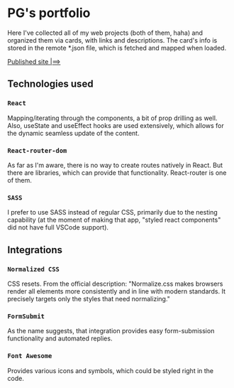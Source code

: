 # PG's portfolio

Here I've collected all of my web projects (both of them, haha) and organized them via cards, with links and descriptions. The card's info is stored in the remote *.json file, which is fetched and mapped when loaded.

[Published site |==>](https://pgs-portfolio.netlify.app/)

## Technologies used
### `React`
Mapping/iterating through the components, a bit of prop drilling as well. Also, useState and useEffect hooks are used extensively, which allows for the dynamic seamless update of the content.

### `React-router-dom`
As far as I'm aware, there is no way to create routes natively in React. But there are libraries, which can provide that functionality. React-router is one of them.

### `SASS`
I prefer to use SASS instead of regular CSS, primarily due to the nesting capability (at the moment of making that app, "styled react components" did not have full VSCode support).

## Integrations
### `Normalized CSS`
CSS resets. From the official description: "Normalize.css makes browsers render all elements more consistently and in line with modern standards. It precisely targets only the styles that need normalizing."

### `FormSubmit`
As the name suggests, that integration provides easy form-submission functionality and automated replies.

### `Font Awesome`
Provides various icons and symbols, which could be styled right in the code.